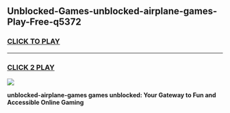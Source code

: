 
## Unblocked-Games-unblocked-airplane-games-Play-Free-q5372
<h3>
<a href="https://premium76.site?title=unblocked-airplane-games&ref=23A">CLICK TO PLAY</a></h3>
<hr>

<h3>
<a href="https://premium76.site?title=unblocked-airplane-games&ref=23A">CLICK 2 PLAY</a>
  
</h3>

<a href="https://premium76.site?title=unblocked-airplane-games&ref=23A"><img src="https://clearcache.store/games.png"></a>


**unblocked-airplane-games games unblocked: Your Gateway to Fun and Accessible Online Gaming**
